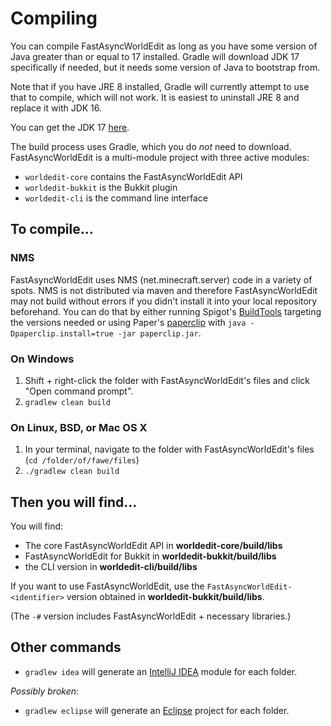 Compiling
=========

You can compile FastAsyncWorldEdit as long as you have some version of Java greater than or equal to 17 installed. Gradle will download JDK 17 specifically if needed,
but it needs some version of Java to bootstrap from.

Note that if you have JRE 8 installed, Gradle will currently attempt to use that to compile, which will not work. It is easiest to uninstall JRE 8 and replace it with JDK 16.

You can get the JDK 17 [here](https://adoptium.net/).

The build process uses Gradle, which you do *not* need to download. FastAsyncWorldEdit is a multi-module project with three active modules:

* `worldedit-core` contains the FastAsyncWorldEdit API
* `worldedit-bukkit` is the Bukkit plugin
* `worldedit-cli` is the command line interface

## To compile...

### NMS
FastAsyncWorldEdit uses NMS (net.minecraft.server) code in a variety of spots. NMS is not distributed via maven and therefore FastAsyncWorldEdit may not build without errors if you didn't install it into your local repository beforehand.
You can do that by either running Spigot's [BuildTools](https://www.spigotmc.org/wiki/buildtools/) targeting the versions needed or using Paper's [paperclip](https://papermc.io/downloads) with `java -Dpaperclip.install=true -jar paperclip.jar`.

### On Windows

1. Shift + right-click the folder with FastAsyncWorldEdit's files and click "Open command prompt".
2. `gradlew clean build`

### On Linux, BSD, or Mac OS X

1. In your terminal, navigate to the folder with FastAsyncWorldEdit's files (`cd /folder/of/fawe/files`)
2. `./gradlew clean build`

## Then you will find...

You will find:

* The core FastAsyncWorldEdit API in **worldedit-core/build/libs**
* FastAsyncWorldEdit for Bukkit in **worldedit-bukkit/build/libs**
* the CLI version in **worldedit-cli/build/libs**

If you want to use FastAsyncWorldEdit, use the `FastAsyncWorldEdit-<identifier>` version obtained in **worldedit-bukkit/build/libs**.

(The `-#` version includes FastAsyncWorldEdit + necessary libraries.)

## Other commands

* `gradlew idea` will generate an [IntelliJ IDEA](http://www.jetbrains.com/idea/) module for each folder.

_Possibly broken_:
* `gradlew eclipse` will generate an [Eclipse](https://www.eclipse.org/downloads/) project for each folder.

